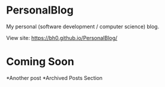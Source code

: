 # PersonalBlog
My personal (software development / computer science) blog. 

View site: https://bh0.github.io/PersonalBlog/ 

# Coming Soon 
*Another post 
*Archived Posts Section 

